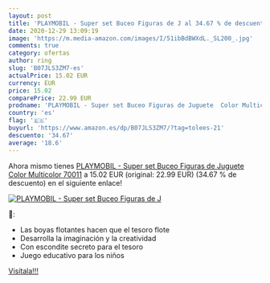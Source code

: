 ```yaml
---
layout: post
title: 'PLAYMOBIL - Super set Buceo Figuras de J al 34.67 % de descuento'
date: 2020-12-29 13:09:19
image: 'https://m.media-amazon.com/images/I/51ibBdBWXdL._SL200_.jpg'
comments: true
category: ofertas
author: ring
slug: 'B07JLS3ZM7-es'
actualPrice: 15.02 EUR
currency: EUR
price: 15.02
comparePrice: 22.99 EUR
prodname: 'PLAYMOBIL - Super set Buceo Figuras de Juguete  Color Multicolor  70011'
country: 'es'
flag: '🇪🇸'
buyurl: 'https://www.amazon.es/dp/B07JLS3ZM7/?tag=tolees-21'
descuento: '34.67'
average: '18.6'
---
```


Ahora mismo tienes [PLAYMOBIL - Super set Buceo Figuras de Juguete  Color Multicolor  70011](https://www.amazon.es/dp/B07JLS3ZM7/?tag=tolees-21) a 15.02 EUR (original: 22.99 EUR) (34.67 %  de descuento) en el siguiente enlace!

[![PLAYMOBIL - Super set Buceo Figuras de J](https://m.media-amazon.com/images/I/51ibBdBWXdL._SL200_.jpg)](https://www.amazon.es/dp/B07JLS3ZM7/?tag=tolees-21)

🔎:

- Las boyas flotantes hacen que el tesoro flote
- Desarrolla la imaginación y la creatividad
- Con escondite secreto para el tesoro
- Juego educativo para los niños

[Visítala!!!](https://www.amazon.es/dp/B07JLS3ZM7/?tag=tolees-21)
